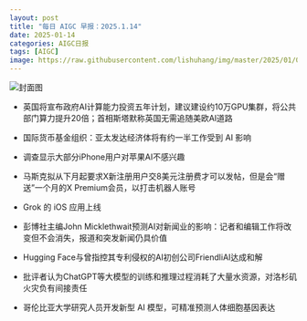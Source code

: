 ```yaml
---
layout: post
title: "每日 AIGC 早报：2025.1.14"
date: 2025-01-14
categories: AIGC日报
tags: [AIGC]
image: https://raw.githubusercontent.com/lishuhang/img/master/2025/01/0114-d.jpg
---
```


![封面图](https://raw.githubusercontent.com/lishuhang/img/master/2025/01/0114-d.jpg)

  - 英国将宣布政府AI计算能力投资五年计划，建议建设约10万GPU集群，将公共部门算力提升20倍；首相斯塔默称英国无需追随美欧AI道路

  - 国际货币基金组织：亚太发达经济体将有约一半工作受到 AI 影响

  - 调查显示大部分iPhone用户对苹果AI不感兴趣

  - 马斯克拟从下月起要求X新注册用户交8美元注册费才可以发帖，但是会“赠送”一个月的X Premium会员，以打击机器人账号

  - Grok 的 iOS 应用上线

  - 彭博社主编John Micklethwait预测AI对新闻业的影响：记者和编辑工作将改变但不会消失，报道和突发新闻仍具价值

  - Hugging Face与曾指控其专利侵权的AI初创公司FriendliAI达成和解

  - 批评者认为ChatGPT等大模型的训练和推理过程消耗了大量水资源，对洛杉矶火灾负有间接责任

  - 哥伦比亚大学研究人员开发新型 AI 模型，可精准预测人体细胞基因表达